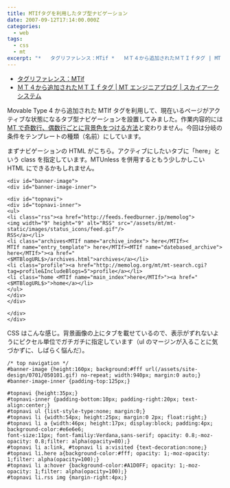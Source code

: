 ```yaml
---
title: MTIfタグを利用したタブ型ナビゲーション
date: 2007-09-12T17:14:00.000Z
categories:
  - web
tags:
  - css
  - mt
excerpt: "*   タグリファレンス：MTif *   ＭＴ４から追加されたＭＴＩｆタグ | MT エンジニアブログ | スカイアークシステム"
---
```


- [タグリファレンス：MTif](http://movabletype.jp/documentation/appendices/tags/if.html)
- [ＭＴ４から追加されたＭＴＩｆタグ | MT エンジニアブログ | スカイアークシステム](http://www.skyarc.co.jp/engineerblog/entry/3312.html)

Movable Type 4 から追加された MTIf タグを利用して、現在いるページがアクティブな状態になるタブ型ナビゲーションを設置してみました。作業内容的には[MT で奇数行、偶数行ごとに背景色をつける方法](/blog//2007/08/mt/)と変わりません。今回は分岐の条件をテンプレートの種類（名前）にしています。

まずナビゲーションの HTML がこちら。アクティブにしたいタブに「here」という class を指定しています。MTUnless を併用するともう少しかしこい HTML にできるかもしれません。

```
<div id="banner-image">
<div id="banner-image-inner">

<div id="topnavi">
<div id="topnavi-inner">
<ul>
<li class="rss"><a href="http://feeds.feedburner.jp/memolog">
<img width="9" height="9" alt="RSS" src="/assets/mt/mt-static/images/status_icons/feed.gif"/>
RSS</a></li>
<li class="archives<MTIf name="archive_index"> here</MTIf><
MTIf name="entry_template"> here</MTIf><MTIf name="datebased_archive"> here</MTIf>"><a href="
<$MTBlogURL$>/archives.html">archives</a></li>
<li class="profile"><a href="http://memolog.org/mt/mt-search.cgi?tag=profile&IncludeBlogs=5">profile</a></li>
<li class="home <MTIf name="main_index">here</MTIf>"><a href="<$MTBlogURL$>">home</a></li>
</ul>
</div>
</div>

</div>
</div>

```

CSS はこんな感じ。背景画像の上にタブを載せているので、表示がずれないようにピクセル単位でガチガチに指定しています（ul のマージンが入ることに気づかずに、しばらく悩んだ）。

```
/* top navigation */
#banner-image {height:160px; background:#fff url(/assets/site-design/0701/050101.gif) no-repeat; width:940px; margin:0 auto;}
#banner-image-inner {padding-top:125px;}

#topnavi {height:35px;}
#topnavi-inner {padding-bottom:10px; padding-right:20px; text-align:center;}
#topnavi ul {list-style-type:none; margin:0;}
#topnavi li {width:54px; height:25px; margin:0 2px; float:right;}
#topnavi li a {width:46px; height:17px; display:block; padding:4px; background-color:#e6e6e6;
font-size:11px; font-familiy:Verdana,sans-serif; opacity: 0.8;-moz-opacity: 0.8;filter: alpha(opacity=80);}
#topnavi li a:link, #topnavi li a:visited {text-decoration:none;}
#topnavi li.here a{background-color:#fff; opacity: 1;-moz-opacity: 1;filter: alpha(opacity=100);}
#topnavi li a:hover {background-color:#A1D0FF; opacity: 1;-moz-opacity: 1;filter: alpha(opacity=100);}
#topnavi li.rss img {margin-right:4px;}

```

